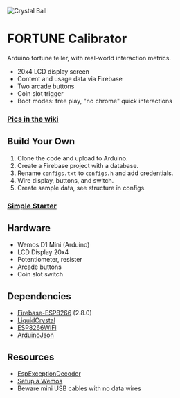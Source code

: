 ![Crystal Ball](https://emojipedia-us.s3.dualstack.us-west-1.amazonaws.com/thumbs/240/joypixels/239/crystal-ball_1f52e.png)
# FORTUNE Calibrator

Arduino fortune teller, with real-world interaction metrics.

- 20x4 LCD display screen
- Content and usage data via Firebase
- Two arcade buttons
- Coin slot trigger
- Boot modes: free play, "no chrome" quick interactions

### [Pics in the wiki](https://github.com/doublejosh/FortuneTeller/wiki)

## Build Your Own
1. Clone the code and upload to Arduino.
1. Create a Firebase project with a database.
1. Rename `configs.txt` to `configs.h` and add credentials.
1. Wire display, buttons, and switch.
1. Create sample data, see structure in configs.

### [Simple Starter](https://github.com/doublejosh/FortuneExample)

## Hardware
- Wemos D1 Mini (Arduino)
- LCD Display 20x4
- Potentiometer, resister
- Arcade buttons
- Coin slot switch

## Dependencies
- [Firebase-ESP8266](https://github.com/mobizt/Firebase-ESP8266) (2.8.0)
- [LiquidCrystal](https://www.arduino.cc/en/Reference/LiquidCrystal)
- [ESP8266WiFi](https://github.com/esp8266/Arduino/tree/master/libraries/ESP8266WiFi)
- [ArduinoJson](https://github.com/bblanchon/ArduinoJson)

## Resources
- [EspExceptionDecoder](https://github.com/me-no-dev/EspExceptionDecoder)
- [Setup a Wemos](https://averagemaker.com/2018/04/how-to-set-up-wifi-on-a-wemos.html)
- Beware mini USB cables with no data wires
